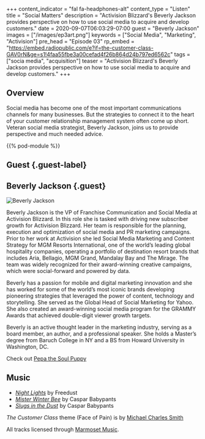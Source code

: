 +++
content_indicator = "fal fa-headphones-alt"
content_type = "Listen"
title = "Social Matters"
description = "Activision Blizzard's Beverly Jackson provides perspective on how to use social media to acquire and develop customers."
date = 2020-09-07T06:03:29-07:00
guest = "Beverly Jackson"
images = ["/images/ep3art.png"]
keywords = ["Social Media", "Marketing", "Activision"]
pre_head = "Episode 03"
rp_embed = "https://embed.radiopublic.com/e?if=the-customer-class-GAV0rN&ge=s1!4faa55fbe3a00cefad4f26b864d24b797ed6562c"
tags = ["socia media", "acquisition"]
teaser = "Activision Blizzard's	 Beverly Jackson provides perspective on how to use social media to acquire and develop customers."
+++

## Overview

Social media has become one of the most important communications channels for many businesses. But the strategies to connect it to the heart of your customer relationship management system often come up short. Veteran social media strategist, Beverly Jackson, joins us to provide perspective and much needed advice.

{{% pod-module %}}

## Guest {.guest-label}
##  Beverly Jackson {.guest}

![Beverly Jackson](/images/beverly-jackson.jpg)

Beverly Jackson is the VP of Franchise Communication and Social Media at Activision Blizzard. In this role she is tasked with driving new subscriber growth for Activision Blizzard. Her team is responsible for the planning, execution and optimization of social media and PR marketing campaigns. Prior to her work at Activision she led Social Media Marketing and Content Strategy for MGM Resorts International, one of the world’s leading global hospitality companies, operating a portfolio of destination resort brands that includes Aria, Bellagio, MGM Grand, Mandalay Bay and The Mirage. The team was widely recognized for their award-winning creative campaigns, which were social-forward and powered by data.
 
Beverly has a passion for mobile and digital marketing innovation and she has worked for some of the world’s most iconic brands developing pioneering strategies that leveraged the power of content, technology and storytelling. She served as the Global Head of Social Marketing for Yahoo. She also created an award-winning social media program for the GRAMMY Awards that achieved double-digit viewer growth targets.
 
Beverly is an active thought leader in the marketing industry, serving as a board member, an author, and a professional speaker. She holds a Master’s degree from Baruch College in NY and a BS from Howard University in Washington, DC.

Check out [Pepa the Soul Puppy](https://www.instagram.com/pepathesoulpuppy/)

## Music

- *[Night Lights](https://www.marmosetmusic.com/browse/50193-night-lights-instrumental)* by Freedust
- *[Mister Winter Bee](https://www.marmosetmusic.com/browse/23766-mister-winter-bee-instrumental)* by Caspar Babypants
- *[Slugs in the Dust](https://www.marmosetmusic.com/browse/71090-slugs-in-the-dust-instrumental)* by Caspar Babypants

_The Customer Class_ theme (Face of Pain) is by [Michael Charles Smith](https://www.marmosetmusic.com/artists/michael-charles-smith)

All tracks licensed through [Marmoset Music](https://www.marmosetmusic.com/).
